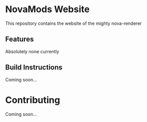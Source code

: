 NovaMods Website
================
This repository contains the website of the mighty nova-renderer

## Features ##
Absolutely none currently

## Build Instructions ##
Coming soon...

# Contributing #
Coming soon...
